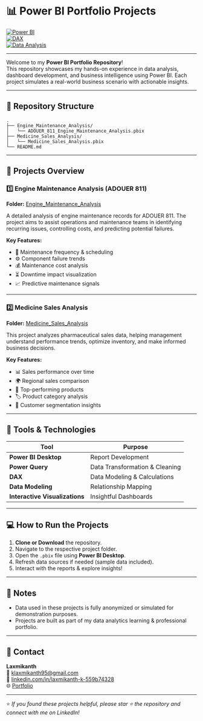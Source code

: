 # 📊 Power BI Portfolio Projects

[![Power BI](https://img.shields.io/badge/Tool-Power%20BI-yellow?style=for-the-badge&logo=powerbi&logoColor=black)](https://powerbi.microsoft.com/)  
[![DAX](https://img.shields.io/badge/Language-DAX-blue?style=for-the-badge)]()  
[![Data Analysis](https://img.shields.io/badge/Focus-Data%20Analysis%20&%20Visualization-green?style=for-the-badge)]()

---

Welcome to my **Power BI Portfolio Repository**!  
This repository showcases my hands-on experience in data analysis, dashboard development, and business intelligence using Power BI. Each project simulates a real-world business scenario with actionable insights.

---

## 📂 Repository Structure

```
.
├── Engine_Maintenance_Analysis/
│   └── ADOUER_811_Engine_Maintenance_Analysis.pbix
├── Medicine_Sales_Analysis/
│   └── Medicine_Sales_Analysis.pbix
└── README.md
```

---

## 🚀 Projects Overview

### 1️⃣ Engine Maintenance Analysis (ADOUER 811)

**Folder:** [Engine_Maintenance_Analysis](Engine_Maintenance_Analysis)

A detailed analysis of engine maintenance records for ADOUER 811. The project aims to assist operations and maintenance teams in identifying recurring issues, controlling costs, and predicting potential failures.

**Key Features:**

- 📅 Maintenance frequency & scheduling
- ⚙️ Component failure trends
- 💰 Maintenance cost analysis
- ⏳ Downtime impact visualization
- 📈 Predictive maintenance signals

---

### 2️⃣ Medicine Sales Analysis

**Folder:** [Medicine_Sales_Analysis](Medicine_Sales_Analysis)

This project analyzes pharmaceutical sales data, helping management understand performance trends, optimize inventory, and make informed business decisions.

**Key Features:**

- 📊 Sales performance over time
- 🌍 Regional sales comparison
- 💊 Top-performing products
- 🏷️ Product category analysis
- 👥 Customer segmentation insights

---

## 🔧 Tools & Technologies

| Tool | Purpose |
|------|---------|
| **Power BI Desktop** | Report Development |
| **Power Query** | Data Transformation & Cleaning |
| **DAX** | Data Modeling & Calculations |
| **Data Modeling** | Relationship Mapping |
| **Interactive Visualizations** | Insightful Dashboards |

---

## 💻 How to Run the Projects

1. **Clone or Download** the repository.
2. Navigate to the respective project folder.
3. Open the `.pbix` file using **Power BI Desktop**.
4. Refresh data sources if needed (sample data included).
5. Interact with the reports & explore insights!

---

## 📝 Notes

- Data used in these projects is fully anonymized or simulated for demonstration purposes.
- Projects are built as part of my data analytics learning & professional portfolio.

---

## 📧 Contact

**Laxmikanth**  
📧 klaxmikanth95@gmail.com  
🔗 [linkedin.com/in/laxmikanth-k-559b74328](https://www.linkedin.com/in/laxmikanth-k-559b74328/)  
🌐 [Portfolio](https://laxmikanth2580.github.io/)

---

⭐ *If you found these projects helpful, please star ⭐ the repository and connect with me on LinkedIn!*
